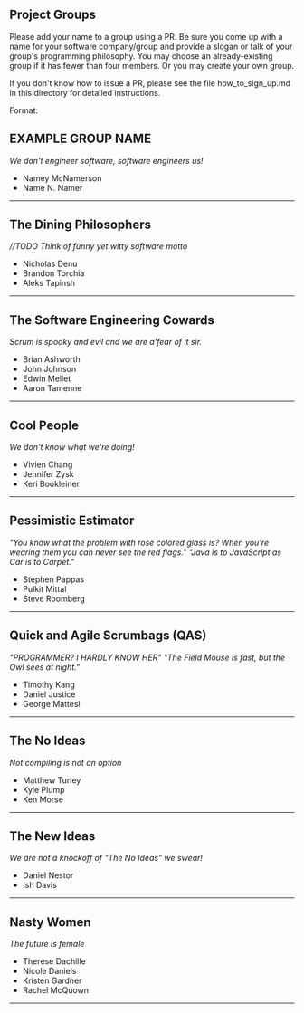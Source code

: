## Project Groups

Please add your name to a group using a PR.  Be sure you come up with a name for your software company/group and provide a slogan or talk of your group's programming philosophy.  You may choose an already-existing group if it has fewer than four members.  Or you may create your own group.

If you don't know how to issue a PR, please see the file how_to_sign_up.md in this directory for detailed instructions.

Format:

## EXAMPLE GROUP NAME

_We don't engineer software, software engineers us!_

  * Namey McNamerson
  * Name N. Namer

----

## The Dining Philosophers

_//TODO Think of funny yet witty software motto_

  * Nicholas Denu
  * Brandon Torchia
  * Aleks Tapinsh

----

## The Software Engineering Cowards

_Scrum is spooky and evil and we are a'fear of it sir._

  * Brian Ashworth
  * John Johnson
  * Edwin Mellet
  * Aaron Tamenne

----

## Cool People

_We don't know what we're doing!_

  * Vivien Chang
  * Jennifer Zysk
  * Keri Bookleiner

---

## Pessimistic Estimator

_"You know what the problem with rose colored glass is? When you're wearing them you can never see the red flags."_
_"Java is to JavaScript as Car is to Carpet."_

  * Stephen Pappas
  * Pulkit Mittal
  * Steve Roomberg

---

## Quick and Agile Scrumbags (QAS)

_"PROGRAMMER? I HARDLY KNOW HER"_
_"The Field Mouse is fast, but the Owl sees at night."_

  * Timothy Kang
  * Daniel Justice
  * George Mattesi

---
  
## The No Ideas

_Not compiling is not an option_

  * Matthew Turley
  * Kyle Plump
  * Ken Morse

---

## The New Ideas

_We are not a knockoff of "The No Ideas" we swear!_

  * Daniel Nestor
  * Ish Davis

----

## Nasty Women

_The future is female_

  * Therese Dachille
  * Nicole Daniels
  * Kristen Gardner
  * Rachel McQuown

----
